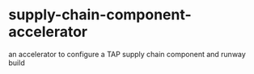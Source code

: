 # supply-chain-component-accelerator
an accelerator to configure a TAP supply chain component and runway build
